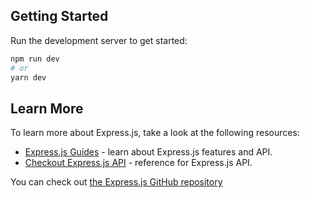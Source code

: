 ## Getting Started

Run the development server to get started:

```bash
npm run dev
# or
yarn dev
```

## Learn More

To learn more about Express.js, take a look at the following resources:

- [Express.js Guides](https://expressjs.com/en/guide/routing.html) - learn about Express.js features and API.
- [Checkout Express.js API](https://expressjs.com/en/4x/api.html) - reference for Express.js API.

You can check out [the Express.js GitHub repository](https://github.com/expressjs/express/)
